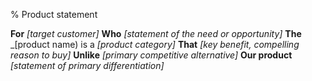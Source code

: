 % Product statement

__For__ _[target customer]_
__Who__ _[statement of the need or opportunity]_
__The__ _[product name) is a _[product category]_
__That__ _[key benefit, compelling reason to buy]_
__Unlike__ _[primary competitive alternative]_
__Our product__ _[statement of primary differentiation]_
